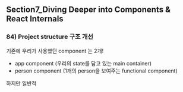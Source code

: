 ## Section7_Diving Deeper into Components & React Internals

### 84) Project structure 구조 개선

기존에 우리가 사용했던 component 는 2개!

- app component (우리의 state를 담고 있는 main container)
- person component (1개의 person을 보여주는 functional component)

하지만 일반적